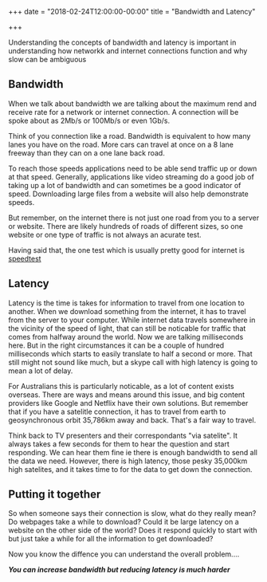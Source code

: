 +++
date = "2018-02-24T12:00:00-00:00"
title = "Bandwidth and Latency"

+++

Understanding the concepts of bandwidth and latency is important in understanding how networkk and internet connections function and why slow can be ambiguous<!--more-->


Bandwidth
---------

When we talk about bandwidth we are talking about the maximum rend and receive rate for a network or internet connection.  A connection will be spoke about as 2Mb/s or 100Mb/s or even 1Gb/s.  

Think of you connection like a road.  Bandwidth is equivalent to how many lanes you have on the road.  More cars can travel at once  on a 8 lane freeway than they can on a one lane back road.

To reach those speeds applications need to be able send traffic up or down at that speed.  Generally, applications like video streaming do a good job of taking up a lot of bandwidth and can sometimes be a good indicator of speed.  Downloading large files from a website will also help demonstrate speeds.

But remember, on the internet there is not just one road from you to a server or website.  There are likely hundreds of roads of different sizes, so one website or one type of traffic is not always an acurate test.

Having said that, the one test which is usually pretty good for internet is [speedtest](http://speedtest.net)


Latency
-------
 
Latency is the time is takes for information to travel from one location to another.  When we download something from the internet, it has to travel from the server to your computer.  While internet data travels somewhere in the vicinity of the speed of light, that can still be noticable for traffic that comes from halfway around the world.  Now we are talking milliseconds here.  But in the right circumstances it can be a couple of hundred milliseconds which starts to easily translate to half a second or more.  That still might not sound like much, but a skype call with high latency is going to mean a lot of delay.

For Australians this is particularly noticable, as a lot of content exists overseas.  There are ways and means around this issue, and big content providers like Google and Netflix have their own solutions.  But remember that if you have a satelitle connection, it has to travel from earth to geosynchronous orbit 35,786km away and back.  That's a fair way to travel.

Think back to TV presenters and their correspondants "via satelite".  It always takes a few seconds for them to hear the question and start responding.  We can hear them fine ie there is enough bandwidth to send all the data we need.  However, there is high latency, those pesky 35,000km high satelites, and it takes time to for the data to get down the connection.


Putting it together
-------------------

So when someone says their connection is slow, what do they really mean?  Do webpages take a while to download?  Could it be large latency on a website on the other side of the world?  Does it respond quickly to start with but just take a while for all the information to get downloaded?

Now you know the diffence you can understand the overall problem....

***You can increase bandwidth but reducing latency is much harder***